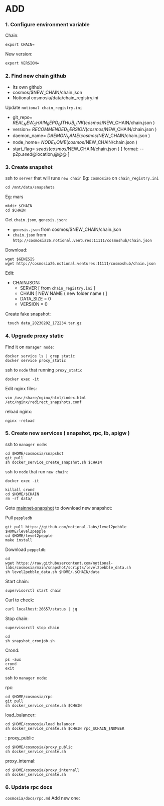 # ADD

### 1. Configure environment variable
Chain:
```
export CHAIN=
```

New version:
```
export VERSION=
```

### 2. Find new chain github
* Its own github
* cosmos/$NEW_CHAIN/chain.json
* Notional cosmosia/data/chain_registry.ini

Update `notional chain_registry.ini`
* git_repo= $REAL_NEW_CHAIN_REPO_GITHUB_LINK ( cosmos/$NEW_CHAIN/chain.json )
* version= $RECOMMENDED_VERSION ( cosmos/$NEW_CHAIN/chain.json )
* daemon_name= $DAEMON_NAME( cosmos/$NEW_CHAIN/chain.json )
* node_home= $NODE_HOME( cosmos/$NEW_CHAIN/chain.json )
* start_flag= $seeds ( cosmos/$NEW_CHAIN/chain.json ) [ format: --p2p.$seed@$location,@@@ ]

### 3. Create snapshot
ssh to `server` that will runs `new chain` Eg: `cosmosia6` on `chain_registry.ini`
```
cd /mnt/data/snapshots
```

Eg: mars
```
mkdir $CHAIN
cd $CHAIN
```

Get `chain.json`, `genesis.json`:
* `genesis.json` from cosmos/$NEW_CHAIN/chain.json
* `chain.json` from `http://cosmosia26.notional.ventures:11111/cosmoshub/chain.json`

Download:
```
wget $GENESIS
wget http://cosmosia26.notional.ventures:11111/cosmoshub/chain.json
```

Edit:
* CHAINJSON:
  * SERVER [ from `chain_registry.ini` ]
  * CHAIN [ NEW NAME ( new folder name ) ]
  * DATA_SIZE = 0
  * VERSION  = 0

Create fake snapshot:
```
 touch data_20230202_172234.tar.gz
```

### 4. Upgrade proxy static
Find it on `manager node`:
```
docker service ls | grep static
docker service proxy_static
```

ssh to `node` that running `proxy_static`
```
docker exec -it 
```

Edit nginx files:
```
vim /usr/share/nginx/html/index.html /etc/nginx/redirect_snapshots.conf
```

reload nginx:
```
nginx -reload
```

### 5. Create new services ( snapshot, rpc, lb, apigw )
ssh to `manager node`:
```
cd $HOME/cosmosia/snapshot
git pull
sh docker_service_create_snapshot.sh $CHAIN
```

ssh to `node` that run `new chain`:
```
docker exec -it 
```
```
killall crond
cd $HOME/$CHAIN
rm -rf data/
```

Goto [mainnet-snapshot](https://www.polkachu.com/tendermint_snapshots) to download new snapshot:

Pull `peppledb`
```
git pull https://github.com/notional-labs/level2pebble $HOME/level2pepple
cd $HOME/level2pepple
make install
```

Download `peppeldb`:
```
cd
wget https://raw.githubusercontent.com/notional-labs/cosmosia/main/snapshot/scripts/level2pebble_data.sh
sh level2pebble_data.sh $HOME/.$CHAIN/data
```

Start chain:
```
supervisorctl start chain
```

Curl to check:
```
curl localhost:26657/status | jq

```

Stop chain:
```
supervisorctl stop chain
```

```
cd
sh snapshot_cronjob.sh
```

Crond:
```
ps -aux
crond
exit
```

ssh to `manager node`:

rpc:
```
cd $HOME/cosmosia/rpc
git pull
sh docker_service_create.sh $CHAIN
```

load_balancer:
```
cd $HOME/cosmosia/load_balancer
sh docker_service_create.sh $CHAIN rpc_$CHAIN_$NUMBER
```

:
proxy_public
```
cd $HOME/cosmosia/proxy_public
sh docker_service_create.sh 
```

proxy_internal:
```
cd $HOME/cosmosia/proxy_internall
sh docker_service_create.sh 
```
### 6. Update rpc docs
`cosmosia/docs/rpc.md`
Add new one:

